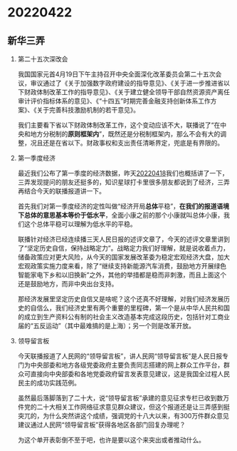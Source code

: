 # 20220422

## 新华三弄

1. 第二十五次深改会

   我国国家元首4月19日下午主持召开中央全面深化改革委员会第二十五次会议，审议通过了《关于加强数字政府建设的指导意见》、《关于进一步推进省以下财政体制改革工作的指导意见》、《关于建立健全领导干部自然资源资产离任审计评价指标体系的意见》、《“十四五”时期完善金融支持创新体系工作方案》、《关于完善科技激励机制的若干意见》。

   我们主要看下省以下财政体制改革工作，这个变动应该不大，联播说了“在中央和地方分税制的**原则框架内**”，既然还是分税制框架内，那么不会有大的调整，况且还是在省以下。财政事权和支出责任清晰界定，兜底是有界限的。

2. 第一季度经济

   最近我们公布了第一季度的经济数据，昨天[20220418](http://mp.weixin.qq.com/s?__biz=MzU4MTg4MTA1Mg==&mid=2247502987&idx=1&sn=602e8f3de9bf46a0f3e51afec9ceca8c&chksm=fd425138ca35d82ec679781f42d1f1c453a5f9d8c2d662adb80739c122590f06212436a862fe&scene=21#wechat_redirect)我们也概括讲了一下，三弄发现提问的朋友还挺多的，知识星球打卡里很多朋友都说到了经济，三弄再结合今天的联播报道讲一下。

   首先我们对第一季度经济的定性叫做“经济开局**总体**平稳”，**在我们的报道语境下总体的意思基本等价于低水平**，全面小康之前的那个小康就叫总体小康，我们这个总体平稳可以理解为低水平的平稳。

   联播针对经济已经连续播三天人民日报的述评文章了，今天的述评文章里讲到了“坚定历史自信，保持战略定力”。战略定力我们好理解，就是说收着点力，储备政策应对更大风险，从今天的国家发展改革委为稳定宏观经济大盘，加大宏观政策实施力度来看，除了“继续支持新能源汽车消费，鼓励地方开展绿色智能家电下乡和以旧换新”之外，其他的举措都是稳而非刺激，而且上面这个还是鼓励地方，而非中央出台支持。

   那经济发展里坚定历史自信又是啥呢？这个还真不好理解，对我们经济发展历史的自信么，我们经济史里有两个重要的里程碑，第一个是从中华人民共和国的成立到生产资料公有制的社会主义改造基本完成这段历史，包括针对工商业届的“五反运动”（其中最难搞的是上海）；另一个则是改革开放。

3. 领导留言板

   今天联播报道了人民网的“领导留言板”，讲人民网“领导留言板”是人民日报专门为中央部委和地方各级党委政府主要负责同志搭建的网上群众工作平台，群众可直接向中央部委和各地党委政府留言发表意见建议，这是我国全过程人民民主的成功实践范例。

   虽然最后落脚落到了二十大，说“领导留言板”承建的意见征求专栏已收到数万件党的二十大相关工作网络征求意见群众建议，但这个报道还是让三弄感到挺突兀的，为什么突然讲这个成绩，强调党的十八大以来，有300万件群众意见建议通过人民网“领导留言板”获得各地区各部门回复办理呢？

   为这个单开表彰倒不至于吧，也许是要以这个来突出或者推动什么。